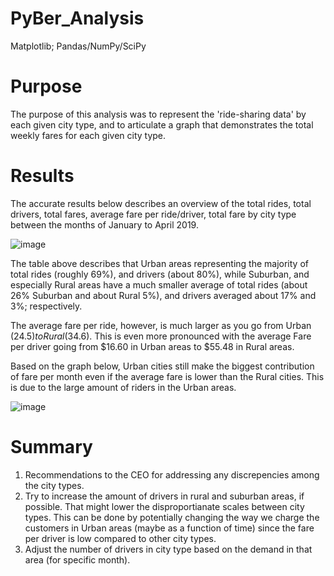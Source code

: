 # PyBer_Analysis
Matplotlib; Pandas/NumPy/SciPy

# Purpose
The purpose of this analysis was to represent the 'ride-sharing data' by each given city type, and to articulate a graph that demonstrates the total weekly fares for each given city type.

# Results
The accurate results below describes an overview of the total rides, total drivers, total fares, average fare per ride/driver, total fare by city type between the months of January to April 2019.

![image](https://user-images.githubusercontent.com/106771574/236636125-0b8cf38d-bd07-416e-b3b4-32f8d463d821.png)

The table above describes that Urban areas representing the majority of total rides (roughly 69%), and drivers (about 80%), while Suburban, and especially Rural areas have a much smaller average of total rides (about 26% Suburban and about Rural 5%), and drivers averaged about 17% and 3%; respectively.

The average fare per ride, however, is much larger as you go from Urban ($24.5) to Rural ($34.6). This is even more pronounced with the average Fare per driver going from $16.60 in Urban areas to $55.48 in Rural areas.

Based on the graph below, Urban cities still make the biggest contribution of fare per month even if the average fare is lower than the Rural cities. This is due to the large amount of riders in the Urban areas.

![image](https://user-images.githubusercontent.com/106771574/236636182-61d1f329-ea61-4d52-aeb0-c2c94a524e0c.png)

# Summary
1. Recommendations to the CEO for addressing any discrepencies among the city types. 
2. Try to increase the amount of drivers in rural and suburban areas, if possible. That might lower the disproportianate scales between city types. This can be done by potentially changing the way we charge the customers in Urban areas (maybe as a function of time) since the fare per driver is low compared to other city types.
3. Adjust the number of drivers in city type based on the demand in that area (for specific month).
